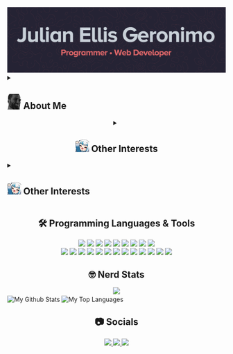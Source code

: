 <img src="src/banner.png" alt="banner of my name lol">

<!-- About me block -->

  <details>
    <summary><h2><img src="src/gigachad.png" width="32"/>  About Me</h2></summary>
    <ul>
      <li>Currently a Computer Science student at Brock University in Canada.</li>
      <li>My ultimate career goal is to be a programming <b>wizard</b> in my field.</li>
      <li>Always searching to learn new skills!</li>
    </ul>
  </details>

<div align="center">
  <details>
      <summary><h2><img src="src/gurawaveback.png" width="32"/>  Other Interests</h2></summary>
      <ul">
        <li>Gaming enthusiast</li>
        <li>Snowboarding</li>
        <li>Graphics Design</li>
        <li>Anime/Otaku Culture</li>
        <li>Keyboard tinkering</li>
        <li>Fitness/Gym
      </ul>
    </details>
</div>
  
  <details>
    <summary><h2><img src="src/gurawaveback.png" width="32"/>  Other Interests</h2></summary>
    <ul">
      <li>Gaming enthusiast</li>
      <li>Snowboarding</li>
      <li>Graphics Design</li>
      <li>Anime/Otaku Culture</li>
      <li>Keyboard tinkering</li>
      <li>Fitness/Gym
    </ul>
  </details>

<h2 align="center">🛠️ Programming Languages & Tools</h2>

<!-- Languages/Frameworks -->
<div align="center">
    <img src="https://img.shields.io/badge/java-%23ED8B00.svg?style=for-the-badge&logo=java&logoColor=white">
    <img src="https://img.shields.io/badge/Python-FFD43B?style=for-the-badge&logo=python&logoColor=blue">
    <img src="https://img.shields.io/badge/C%2B%2B-00599C?style=for-the-badge&logo=c%2B%2B&logoColor=white">
    <img src="https://img.shields.io/badge/HTML5-E34F26?style=for-the-badge&logo=html5&logoColor=white">
    <img src="https://img.shields.io/badge/css3-%231572B6.svg?style=for-the-badge&logo=css3&logoColor=white">
    <img src="https://img.shields.io/badge/bootstrap-%23563D7C.svg?style=for-the-badge&logo=bootstrap&logoColor=white">
    <img src="https://img.shields.io/badge/JavaScript-323330?style=for-the-badge&logo=javascript&logoColor=F7DF1E">
    <img src="https://img.shields.io/badge/json-5E5C5C?style=for-the-badge&logo=json&logoColor=white">
    <img src="https://img.shields.io/badge/LaTeX-47A141?style=for-the-badge&logo=LaTeX&logoColor=white">
</div>
<!-- Tools -->
<div align="center">
    <img src="https://img.shields.io/badge/git-%23F05033.svg?style=for-the-badge&logo=git&logoColor=white">
    <img src="https://img.shields.io/badge/github-%23121011.svg?style=for-the-badge&logo=github&logoColor=white">
    <img src="https://img.shields.io/badge/Firebase-039BE5?style=for-the-badge&logo=Firebase&logoColor=white">
    <img src="https://img.shields.io/badge/Android%20Studio-3DDC84.svg?style=for-the-badge&logo=android-studio&logoColor=white">
    <img src="https://img.shields.io/badge/Visual%20Studio%20Code-0078d7.svg?style=for-the-badge&logo=visual-studio-code&logoColor=white">
    <img src="https://img.shields.io/badge/Visual%20Studio-5C2D91.svg?style=for-the-badge&logo=visual-studio&logoColor=white">
    <img src="https://img.shields.io/badge/IntelliJIDEA-000000.svg?style=for-the-badge&logo=intellij-idea&logoColor=white">
    <img src="https://img.shields.io/badge/Notepad++-90E59A.svg?style=for-the-badge&logo=notepad%2b%2b&logoColor=black">
    <img src="https://img.shields.io/badge/Replit-DD1200?style=for-the-badge&logo=Replit&logoColor=white">
    <img src="https://img.shields.io/badge/Ubuntu-E95420?style=for-the-badge&logo=ubuntu&logoColor=white">
    <img src="https://img.shields.io/badge/adobe%20photoshop-%2331A8FF.svg?style=for-the-badge&logo=adobe%20photoshop&logoColor=white">
    <img src="https://img.shields.io/badge/Gimp-657D8B?style=for-the-badge&logo=gimp&logoColor=FFFFFF">
    <img src="https://img.shields.io/badge/figma-%23F24E1E.svg?style=for-the-badge&logo=figma&logoColor=white">
</div>

<h2 align="center">🤓 Nerd Stats</h2>
<div align="center">
    <img src="https://komarev.com/ghpvc/?username=Julellisg&style=for-the-badge&color=brightgreen">
</div>
<div style="align-items: center;">
    <img title="My Github Stats" src="https://github-readme-stats.vercel.app/api?username=Julellisg&show_icons=true&theme=aura_dark&hide=issues" height="180">
    <img title="My Top Languages" src="https://github-readme-stats.vercel.app/api/top-langs/?username=Julellisg&langs_count=8&theme=aura_dark&layout=compact&hide=C" height="180">
  
</div>

<!-- Socials -->
<div align="center">
<h2 align="center">📷 Socials</h2>
    <a href="https://github.com/Julellisg">
        <img src="https://img.shields.io/badge/github-%23121011.svg?style=for-the-badge&logo=github&logoColor=white">
    </a>
    <a href="mailto:julianellisg@gmail.com">
        <img src="https://img.shields.io/badge/Gmail-D14836?style=for-the-badge&logo=gmail&logoColor=white">
    </a>
    <a href="https://www.linkedin.com/in/julian-ellis-geronimo-5065961bb/">
        <img src="https://img.shields.io/badge/linkedin-%230077B5.svg?style=for-the-badge&logo=linkedin&logoColor=white">
    </a>
</div>

<!---
Julellisg/Julellisg is a ✨ special ✨ repository because its `README.md` (this file) appears on your GitHub profile.
You can click the Preview link to take a look at your changes.
--->
